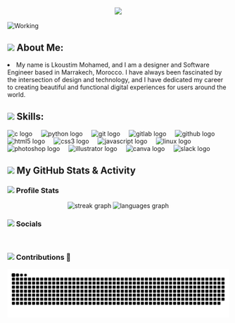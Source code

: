 ###
<div align="center">
 <p align="center">
  <a href="https://git.io/typing-svg">
    <img src="https://readme-typing-svg.herokuapp.com?font=Fira+Code&color=cb00ff&size=35&center=true&vCenter=true&width=1000&lines=Hi%F0%9F%91%8B%2C+I'm+Lkoustim+Mohamed!;I'm+a+Software+Engineering+Student;Welcome+to+my+GitHub+profile!❤️" />
  </a>
</div>

![Working](https://media.tenor.com/3bTxZ4HdrysAAAAC/pixels-neon.gif)

###

## <img src="https://emoji.discadia.com/emojis/14b44ce8-7826-434f-8d62-cafc0c0171ce.GIF" width="30px"> About Me:
<li>My name is Lkoustim Mohamed, and I am a designer and Software Engineer based in Marrakech, Morocco. I have always been fascinated by the intersection of design and technology, and I have dedicated my career to creating beautiful and functional digital experiences for users around the world.</li>
 </p>

 ###

## <img src="https://emoji.discadia.com/emojis/d19e626e-ea56-41ab-8226-7a5033d9648f.gif" width="30px"> Skills:

<div align="left">
  <img src="https://cdn.jsdelivr.net/gh/devicons/devicon/icons/c/c-original.svg" height="40" alt="c logo"  />
  <img width="12" />
  <img src="https://cdn.jsdelivr.net/gh/devicons/devicon/icons/python/python-original.svg" height="40" alt="python logo"  />
  <img width="12" />
  <img src="https://cdn.jsdelivr.net/gh/devicons/devicon/icons/git/git-original.svg" height="40" alt="git logo"  />
  <img width="12" />
  <img src="https://cdn.jsdelivr.net/gh/devicons/devicon/icons/gitlab/gitlab-original.svg" height="40" alt="gitlab logo"  />
  <img width="12" />
  <img src="https://cdn.jsdelivr.net/gh/devicons/devicon/icons/github/github-original.svg" height="40" alt="github logo"  />
  <img width="12" />
  <img src="https://cdn.jsdelivr.net/gh/devicons/devicon/icons/html5/html5-original.svg" height="40" alt="html5 logo"  />
  <img width="12" />
  <img src="https://cdn.jsdelivr.net/gh/devicons/devicon/icons/css3/css3-original.svg" height="40" alt="css3 logo"  />
  <img width="12" />
  <img src="https://cdn.jsdelivr.net/gh/devicons/devicon/icons/javascript/javascript-original.svg" height="40" alt="javascript logo"  />
  <img width="12" />
  <img src="https://cdn.jsdelivr.net/gh/devicons/devicon/icons/linux/linux-original.svg" height="40" alt="linux logo"  />
  <img width="12" />
  <img src="https://cdn.jsdelivr.net/gh/devicons/devicon/icons/photoshop/photoshop-plain.svg" height="40" alt="photoshop logo"  />
  <img width="12" />
  <img src="https://cdn.jsdelivr.net/gh/devicons/devicon/icons/illustrator/illustrator-plain.svg" height="40" alt="illustrator logo"  />
  <img width="12" />
  <img src="https://cdn.jsdelivr.net/gh/devicons/devicon/icons/canva/canva-original.svg" height="40" alt="canva logo"  />
  <img width="12" />
  <img src="https://cdn.jsdelivr.net/gh/devicons/devicon/icons/slack/slack-original.svg" height="40" alt="slack logo"  />
</div>

###
## <img src="https://emoji.discadia.com/emojis/f9e15174-d2c8-4914-8554-cce3a7355772.gif" width="30px"> My GitHub Stats & Activity
### <img src="https://media.giphy.com/media/iY8CRBdQXODJSCERIr/giphy.gif" width="30px"> Profile Stats

<div align="center">
  <img src="https://streak-stats.demolab.com?user=kostum-kirakos&locale=en&mode=daily&theme=dracula&hide_border=true&border_radius=5&order=3" height="119" alt="streak graph"  />
  <img src="https://github-readme-stats.vercel.app/api/top-langs?username=kostum-kirakos&locale=en&hide_title=true&layout=compact&card_width=320&langs_count=10&theme=dracula&hide_border=true&order=2" height="119" alt="languages graph"  />
</div>

 ### <img src="https://emoji.discadia.com/emojis/a7525bbb-e42a-4621-9137-f05d39aebeb2.gif" width="30px"> Socials
   </a>
    <a href="https://www.linkedin.com/in/lkoustim-mohamed-2b4678221/" target="_blank">
        <img src="https://img.shields.io/badge/LinkedIn-0077B5?style=for-the-badge&logo=linkedin&logoColor=white" alt="">
     </a>

### <img src="https://emoji.discadia.com/emojis/406a2823-eec3-4496-aa0f-5b6a0c74914a.GIF" width="30px"> Contributions 🐍
<img src="https://raw.githubusercontent.com/kostum-kirakos/kostum-kirakos/output/github-contribution-grid-snake.svg" alt="Snake animation" />
